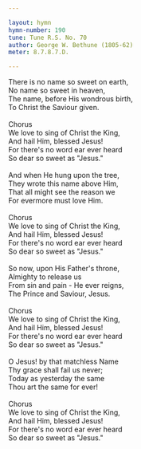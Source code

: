```yaml
---

layout: hymn
hymn-number: 190
tune: Tune R.S. No. 70
author: George W. Bethune (1805-62)
meter: 8.7.8.7.D.

---
```

There is no name so sweet on earth,<br>No name so sweet in heaven,<br>The name, before His wondrous birth,<br>To Christ the Saviour given.<br><br>Chorus<br>We love to sing of Christ the King,<br>And hail Him, blessed Jesus!<br>For there's no word ear ever heard<br>So dear so sweet as "Jesus."<br><br>And when He hung upon the tree,<br>They wrote this name above Him,<br>That all might see the reason we<br>For evermore must love Him.<br><br>Chorus<br>We love to sing of Christ the King,<br>And hail Him, blessed Jesus!<br>For there's no word ear ever heard<br>So dear so sweet as "Jesus."<br><br>So now, upon His Father's throne,<br>Almighty to release us<br>From sin and pain - He ever reigns,<br>The Prince and Saviour, Jesus.<br><br>Chorus<br>We love to sing of Christ the King,<br>And hail Him, blessed Jesus!<br>For there's no word ear ever heard<br>So dear so sweet as "Jesus."<br><br>O Jesus! by that matchless Name<br>Thy grace shall fail us never;<br>Today as yesterday the same<br>Thou art the same for ever!<br><br>Chorus<br>We love to sing of Christ the King,<br>And hail Him, blessed Jesus!<br>For there's no word ear ever heard<br>So dear so sweet as "Jesus."<br><br><br>

